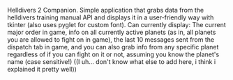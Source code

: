 Helldivers 2 Companion. Simple application that grabs data from the helldivers training manual API and displays it in a user-friendly way with tkinter (also uses pyglet for custom font). Can currently display: The current major order in game, info on all currently active planets (as in, all planets you are allowed to fight on in game), the last 10 messages sent from
the dispatch tab in game, and you can also grab info from any specific planet regardless of if you can fight on it or not, assuming you know the planet's name (case sensitive!) ((I uh... don't know what else to add here, i think i explained it pretty well))
